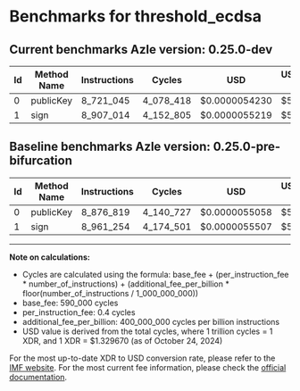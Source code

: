 # Benchmarks for threshold_ecdsa

## Current benchmarks Azle version: 0.25.0-dev

| Id  | Method Name | Instructions | Cycles    | USD           | USD/Million Calls | Change                              |
| --- | ----------- | ------------ | --------- | ------------- | ----------------- | ----------------------------------- |
| 0   | publicKey   | 8_721_045    | 4_078_418 | $0.0000054230 | $5.42             | <font color="green">-155_774</font> |
| 1   | sign        | 8_907_014    | 4_152_805 | $0.0000055219 | $5.52             | <font color="green">-54_240</font>  |

## Baseline benchmarks Azle version: 0.25.0-pre-bifurcation

| Id  | Method Name | Instructions | Cycles    | USD           | USD/Million Calls |
| --- | ----------- | ------------ | --------- | ------------- | ----------------- |
| 0   | publicKey   | 8_876_819    | 4_140_727 | $0.0000055058 | $5.50             |
| 1   | sign        | 8_961_254    | 4_174_501 | $0.0000055507 | $5.55             |

---

**Note on calculations:**

-   Cycles are calculated using the formula: base_fee + (per_instruction_fee \* number_of_instructions) + (additional_fee_per_billion \* floor(number_of_instructions / 1_000_000_000))
-   base_fee: 590_000 cycles
-   per_instruction_fee: 0.4 cycles
-   additional_fee_per_billion: 400_000_000 cycles per billion instructions
-   USD value is derived from the total cycles, where 1 trillion cycles = 1 XDR, and 1 XDR = $1.329670 (as of October 24, 2024)

For the most up-to-date XDR to USD conversion rate, please refer to the [IMF website](https://www.imf.org/external/np/fin/data/rms_sdrv.aspx).
For the most current fee information, please check the [official documentation](https://internetcomputer.org/docs/current/developer-docs/gas-cost#execution).

